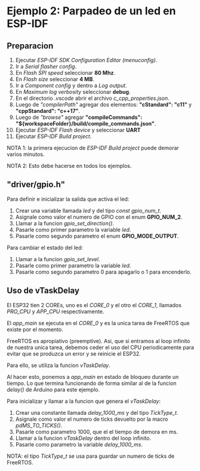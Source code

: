 # Ejemplo 2: Parpadeo de un led en ESP-IDF

## Preparacion

1. Ejecutar _ESP-IDF SDK Configuration Editor (menuconfig)_.
2. Ir a _Serial flasher config_.
3. En _Flash SPI speed_ seleccionar **80 Mhz**.
4. En _Flash size_ seleccionar **4 MB**.
5. Ir a _Component config_ y dentro a _Log output_.
6. En _Maximum log verbosity_ seleccionar **debug**.
7. En el directorio _.vscode_ abrir el archivo _c_cpp_properties.json_.
8. Luego de _"compilerPath"_ agregar dos elementos: **"cStandard": "c11"** y **"cppStandard": "c++17"**.
9. Luego de _"browse"_ agregar **"compileCommands": "${workspaceFolder}/build/compile_commands.json"**.
10. Ejecutar _ESP-IDF Flash device_ y seleccionar **UART**
11. Ejecutar _ESP-IDF Build project_.

NOTA 1: la primera ejecucion de _ESP-IDF Build project_ puede demorar varios minutos.

NOTA 2: Esto debe hacerse en todos los ejemplos.

## "driver/gpio.h"

Para definir e inicializar la salida que activa el led:

1. Crear una variable llamada _led_ y del tipo _const gpio_num_t_.
2. Asignale como valor el numero de GPIO con el enum **GPIO_NUM_2**.
3. Llamar a la funcion _gpio_set_direction()_.
4. Pasarle como primer parametro la variable _led_.
5. Pasarle como segundo parametro el enum **GPIO_MODE_OUTPUT**.

Para cambiar el estado del led:

1. Llamar a la funcion _gpio_set_level_.
2. Pasarle como primer parametro la variable _led_.
3. Pasarle como segundo parametro 0 para apagarlo o 1 para encenderlo.

## Uso de vTaskDelay

El ESP32 tien 2 COREs, uno es el _CORE_0_ y el otro el _CORE_1_, llamados _PRO_CPU_ y _APP_CPU_ respectivamente.

El _app_main_ se ejecuta en el _CORE_0_ y es la unica tarea de FreeRTOS que existe por el momento.

FreeRTOS es apropiativo (preemptive). Asi, que si entramos al loop infinito de nuestra unica tarea, debemos ceder el uso del CPU periodicamente para evitar que se produzca un error y se reinicie el ESP32.

Para ello, se utiliza la funcion _vTaskDelay_.

Al hacer esto, ponemos a _app_main_ en estado de bloqueo durante un tiempo. Lo que termina funcionando de forma similar al de la funcion _delay()_ de Arduino para este ejemplo.

Para inicializar y llamar a la funcion que genera el _vTaskDelay_:

1. Crear una constante llamada _delay_1000_ms_ y del tipo _TickType_t_.
2. Asignale como valor el numero de ticks devuelto por la macro _pdMS_TO_TICKS()_.
3. Pasarle como parametro 1000, que el el tiempo de demora en ms.
4. Llamar a la funcion _vTaskDelay_ dentro del loop infinito.
5. Pasarle como parametro la variable _delay_1000_ms_.

NOTA: el tipo _TickType_t_ se usa para guardar un numero de ticks de FreeRTOS.
